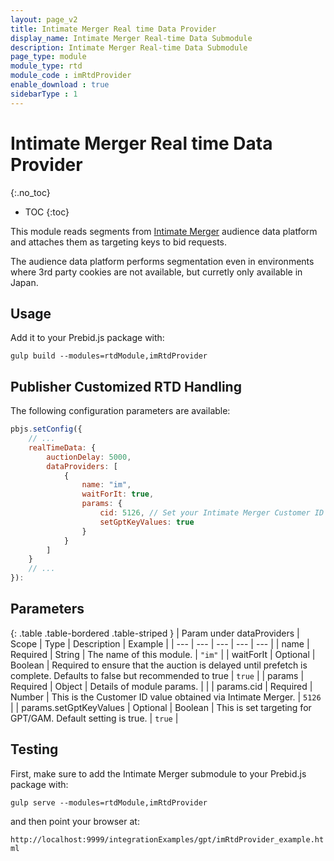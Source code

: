 ```yaml
---
layout: page_v2
title: Intimate Merger Real time Data Provider
display_name: Intimate Merger Real-time Data Submodule
description: Intimate Merger Real-time Data Submodule
page_type: module
module_type: rtd
module_code : imRtdProvider
enable_download : true
sidebarType : 1
---
```


# Intimate Merger Real time Data Provider

{:.no_toc}

* TOC
{:toc}

This module reads segments from [Intimate Merger](https://corp.intimatemerger.com/) audience data platform and attaches them as targeting keys to bid requests.

The audience data platform performs segmentation even in environments where 3rd party cookies are not available, but curretly only available in Japan.

## Usage

Add it to your Prebid.js package with:

`gulp build --modules=rtdModule,imRtdProvider`

## Publisher Customized RTD Handling

The following configuration parameters are available:

```javascript
pbjs.setConfig({
    // ...
    realTimeData: {
        auctionDelay: 5000,
        dataProviders: [
            {
                name: "im",
                waitForIt: true,
                params: {
                    cid: 5126, // Set your Intimate Merger Customer ID here for production
                    setGptKeyValues: true
                }
            }
        ]
    }
    // ...
}):
```

## Parameters

{: .table .table-bordered .table-striped }
| Param under dataProviders | Scope | Type | Description | Example |
| --- | --- | --- | --- | --- |
| name | Required | String | The name of this module. | `"im"` |
| waitForIt | Optional | Boolean | Required to ensure that the auction is delayed until prefetch is complete. Defaults to false but recommended to true | `true` |
| params | Required | Object | Details of module params. | |
| params.cid | Required | Number | This is the Customer ID value obtained via Intimate Merger. | `5126` |
| params.setGptKeyValues | Optional | Boolean | This is set targeting for GPT/GAM. Default setting is true. | `true` |

## Testing

First, make sure to add the Intimate Merger submodule to your Prebid.js package with:

`gulp serve --modules=rtdModule,imRtdProvider`

and then point your browser at:

`http://localhost:9999/integrationExamples/gpt/imRtdProvider_example.html`
